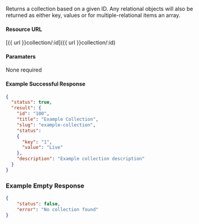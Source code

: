 <!--
@title Get collection by ID
@author Moltin Ltd
@description Returns a collection of the given ID

@sidebar 1
@family Collection
@rate No
@auth Yes
@format JSON
@http GET
@version beta
-->

Returns a collection based on a given ID. Any relational objects will also be returned as either key, values or for multiple-relational items an array.


#### Resource URL
[{{ url }}collection/:id]({{ url }}collection/:id)

#### Paramaters
None required

<!--code-->
#### Example Successful Response
``` json
{
  "status": true,
  "result": {
    "id": "100",
    "title": "Example Collection",
    "slug": "example-collection",
    "status":
    {
      "key": "1",
      "value": "Live"
    },
    "description": "Example collection description"
  }
}
```


### Example Empty Response
``` json
{
    "status": false,
    "error": "No collection found"
}
```
<!--/code-->